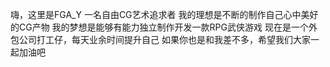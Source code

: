嗨，这里是FGA_Y
一名自由CG艺术追求者
我的理想是不断的制作自己心中美好的CG产物
我的梦想是能够有能力独立制作开发一款RPG武侠游戏
现在是一个外包公司打工仔，每天业余时间提升自己
如果你也是和我差不多，希望我们大家一起加油吧

<!---
FGAYss/FGAYss is a ✨ special ✨ repository because its `README.md` (this file) appears on your GitHub profile.
You can click the Preview link to take a look at your changes.
--->
